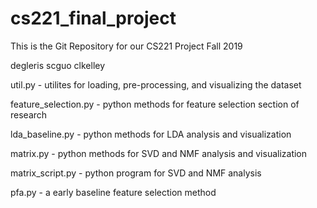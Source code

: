 # cs221_final_project

This is the Git Repository for our CS221 Project Fall 2019

degleris scguo clkelley

util.py - utilites for loading, pre-processing, and visualizing the dataset

feature_selection.py - python methods for feature selection section of research

lda_baseline.py - python methods for LDA analysis and visualization

matrix.py - python methods for SVD and NMF analysis and visualization

matrix_script.py - python program for SVD and NMF analysis

pfa.py - a early baseline feature selection method

